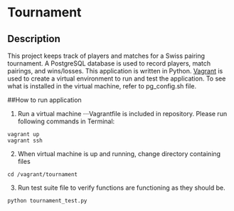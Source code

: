 # Tournament

## Description
This project keeps track of players and matches for a Swiss pairing tournament.
A PostgreSQL database is used to record players, match pairings, and wins/losses.
This application is written in Python.  [Vagrant](https://www.vagrantup.com/) is used to create a virtual environment to run and test the application.  To see what is installed in the virtual machine, refer to pg_config.sh file.

##How to run application

1) Run a virtual machine
⋅⋅⋅Vagrantfile is included in repository.  Please run following commands in Terminal:

```
vagrant up
vagrant ssh
```

2) When virtual machine is up and running, change directory containing files
```
cd /vagrant/tournament
```

3) Run test suite file to verify functions are functioning as they should be.
```
python tournament_test.py
```
